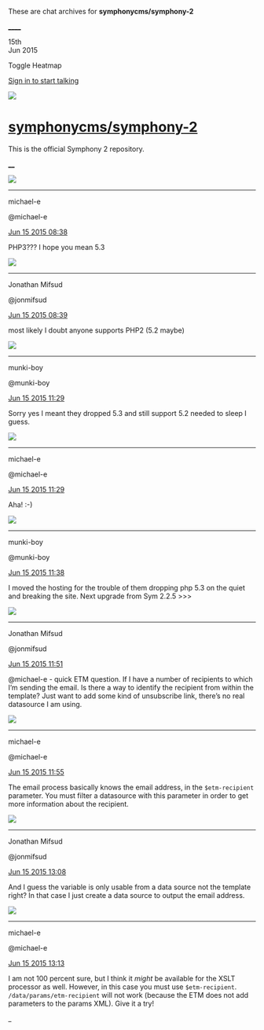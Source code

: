 These are chat archives for **symphonycms/symphony-2**

[__](/symphonycms/symphony-2/archives/2015/06/16)[__](/symphonycms/symphony-2/archives/2015/06/14)

15th  
Jun 2015

Toggle Heatmap

[Sign in to start talking](/login?action=login&button=archive-login)

![](https://avatars-02.gitter.im/group/iv/3/57542c45c43b8c601977197e?s=48)

#  [symphonycms/symphony-2](/symphonycms/symphony-2)

This is the official Symphony 2 repository.

[ __](/orgs/symphonycms/rooms "More symphonycms rooms")

![](https://avatars2.githubusercontent.com/u/40072?v=3&s=30)

____

michael-e

@michael-e

[Jun 15 2015
08:38](https://gitter.im/symphonycms/symphony-2?at=557e8f107d5adaae3b4f1156)

PHP3??? I hope you mean 5.3

![](https://avatars1.githubusercontent.com/u/859775?v=3&s=30)

____

Jonathan Mifsud

@jonmifsud

[Jun 15 2015
08:39](https://gitter.im/symphonycms/symphony-2?at=557e8f4234b840066f5deedf)

most likely I doubt anyone supports PHP2 (5.2 maybe)

![](https://avatars1.githubusercontent.com/u/4517581?v=3&s=30)

____

munki-boy

@munki-boy

[Jun 15 2015
11:29](https://gitter.im/symphonycms/symphony-2?at=557eb701c030cae67ed3addb)

Sorry yes I meant they dropped 5.3 and still support 5.2 needed to sleep I
guess.

![](https://avatars2.githubusercontent.com/u/40072?v=3&s=30)

____

michael-e

@michael-e

[Jun 15 2015
11:29](https://gitter.im/symphonycms/symphony-2?at=557eb71cf1cd32e97eca6268)

Aha! :-)

![](https://avatars1.githubusercontent.com/u/4517581?v=3&s=30)

____

munki-boy

@munki-boy

[Jun 15 2015
11:38](https://gitter.im/symphonycms/symphony-2?at=557eb946873bcf056fb5156f)

I moved the hosting for the trouble of them dropping php 5.3 on the quiet and
breaking the site. Next upgrade from Sym 2.2.5 >>>

![](https://avatars1.githubusercontent.com/u/859775?v=3&s=30)

____

Jonathan Mifsud

@jonmifsud

[Jun 15 2015
11:51](https://gitter.im/symphonycms/symphony-2?at=557ebc5b630346ab3b0401c1)

@michael-e \- quick ETM question. If I have a number of recipients to which
I’m sending the email. Is there a way to identify the recipient from within
the template? Just want to add some kind of unsubscribe link, there’s no real
datasource I am using.

![](https://avatars2.githubusercontent.com/u/40072?v=3&s=30)

____

michael-e

@michael-e

[Jun 15 2015
11:55](https://gitter.im/symphonycms/symphony-2?at=557ebd44630346ab3b0401db)

The email process basically knows the email address, in the `$etm-recipient`
parameter. You must filter a datasource with this parameter in order to get
more information about the recipient.

![](https://avatars1.githubusercontent.com/u/859775?v=3&s=30)

____

Jonathan Mifsud

@jonmifsud

[Jun 15 2015
13:08](https://gitter.im/symphonycms/symphony-2?at=557ece35c030cae67ed3b05b)

And I guess the variable is only usable from a data source not the template
right? In that case I just create a data source to output the email address.

![](https://avatars2.githubusercontent.com/u/40072?v=3&s=30)

____

michael-e

@michael-e

[Jun 15 2015
13:13](https://gitter.im/symphonycms/symphony-2?at=557ecf87630346ab3b0403c3)

I am not 100 percent sure, but I think it _might_ be available for the XSLT
processor as well. However, in this case you must use `$etm-recipient`.
`/data/params/etm-recipient` will not work (because the ETM does not add
parameters to the params XML). Give it a try!

_

